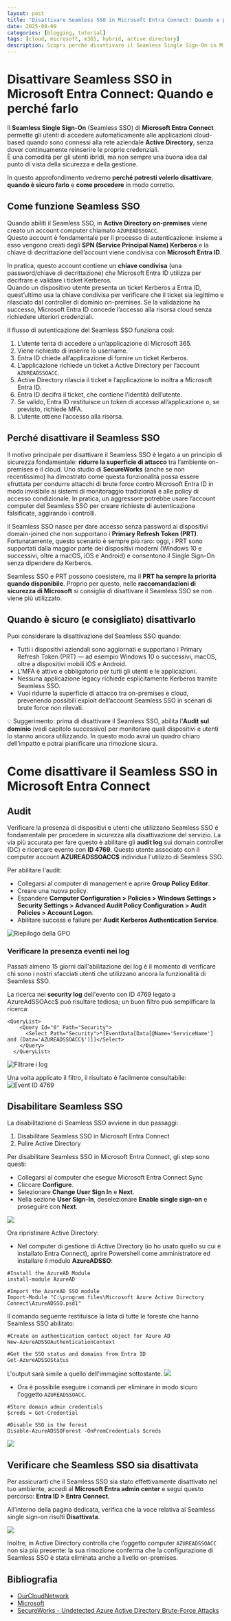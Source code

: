 ```yaml
---
layout: post
title: "Disattivare Seamless SSO in Microsoft Entra Connect: Quando e perché farlo"
date: 2025-08-09
categories: [blogging, tutorial]
tags: [cloud, microsoft, m365, hybrid, active directory]
description: Scopri perché disattivare il Seamless Single Sign-On in Microsoft Entra Connect può migliorare la sicurezza e quando è sicuro farlo, con guida passo-passo alla disattivazione.
---
```


# Disattivare Seamless SSO in Microsoft Entra Connect: Quando e perché farlo

Il **Seamless Single Sign-On** (Seamless SSO) di **Microsoft Entra Connect** permette gli utenti di accedere automaticamente alle applicazioni cloud-based quando sono connessi alla rete aziendale **Active Directory**, senza dover continuamente reinserire le proprie credenziali.  
È una comodità per gli utenti ibridi, ma non sempre una buona idea dal punto di vista della sicurezza e della gestione.

In questo approfondimento vedremo **perché potresti volerlo disattivare**, **quando è sicuro farlo** e **come procedere** in modo corretto.

## Come funzione Seamless SSO
Quando abiliti il Seamless SSO, in **Active Directory on-premises** viene creato un account computer chiamato `AZUREADSSOACC`.  
Questo account è fondamentale per il processo di autenticazione: insieme a esso vengono creati degli **SPN (Service Principal Name) Kerberos** e la chiave di decrittazione dell’account viene condivisa con **Microsoft Entra ID**.

In pratica, questo account contiene un **chiave condivisa** (una password/chiave di decrittazione) che Microsoft Entra ID utilizza per decifrare e validare i ticket Kerberos.  
Quando un dispositivo utente presenta un ticket Kerberos a Entra ID, quest’ultimo usa la chiave condivisa per verificare che il ticket sia legittimo e rilasciato dal controller di dominio on-premises. Se la validazione ha successo, Microsoft Entra ID concede l’accesso alla risorsa cloud senza richiedere ulteriori credenziali.

Il flusso di autenticazione del Seamless SSO funziona così:

1. L’utente tenta di accedere a un’applicazione di Microsoft 365.  
2. Viene richiesto di inserire lo username.  
3. Entra ID chiede all’applicazione di fornire un ticket Kerberos.  
4. L’applicazione richiede un ticket a Active Directory per l’account `AZUREADSSOACC`.  
5. Active Directory rilascia il ticket e l’applicazione lo inoltra a Microsoft Entra ID.  
6. Entra ID decifra il ticket, che contiene l’identità dell’utente.  
7. Se valido, Entra ID restituisce un token di accesso all’applicazione o, se previsto, richiede MFA.  
8. L’utente ottiene l’accesso alla risorsa.

## Perché disattivare il Seamless SSO
Il motivo principale per disattivare il Seamless SSO è legato a un principio di sicurezza fondamentale: **ridurre la superficie di attacco** tra l’ambiente on-premises e il cloud. Uno studio di **SecureWorks** (anche se non recentissimo) ha dimostrato come questa funzionalità possa essere sfruttata per condurre attacchi di brute force contro Microsoft Entra ID in modo invisibile ai sistemi di monitoraggio tradizionali e alle policy di accesso condizionale. In pratica, un aggressore potrebbe usare l’account computer del Seamless SSO per creare richieste di autenticazione falsificate, aggirando i controlli.

Il Seamless SSO nasce per dare accesso senza password ai dispositivi domain-joined che non supportano i **Primary Refresh Token (PRT)**. Fortunatamente, questo scenario è sempre più raro: oggi, i PRT sono supportati dalla maggior parte dei dispositivi moderni (Windows 10 e successivi, oltre a macOS, iOS e Android) e consentono il Single Sign-On senza dipendere da Kerberos.

Seamless SSO e PRT possono coesistere, ma il **PRT ha sempre la priorità quando disponibile**. Proprio per questo, nelle **raccomandazioni di sicurezza di Microsoft** si consiglia di disattivare il Seamless SSO se non viene più utilizzato.

## Quando è sicuro (e consigliato) disattivarlo

Puoi considerare la disattivazione del Seamless SSO quando:
- Tutti i dispositivi aziendali sono aggiornati e supportano i Primary Refresh Token (PRT) — ad esempio Windows 10 o successivi, macOS, oltre a dispositivi mobili iOS e Android.
- L’MFA è attivo e obbligatorio per tutti gli utenti e le applicazioni.
- Nessuna applicazione legacy richiede esplicitamente Kerberos tramite Seamless SSO.
- Vuoi ridurre la superficie di attacco tra on-premises e cloud, prevenendo possibili exploit dell’account Seamless SSO in scenari di brute force non rilevati.

💡 Suggerimento: prima di disattivare il Seamless SSO, abilita l’**Audit sul dominio** (vedi capitolo successivo) per monitorare quali dispositivi e utenti lo stanno ancora utilizzando. In questo modo avrai un quadro chiaro dell’impatto e potrai pianificare una rimozione sicura.

# Come disattivare il Seamless SSO in Microsoft Entra Connect
## Audit
Verificare la presenza di dispositivi e utenti che utilizzano Seamless SSO è fondamentale per procedere in sicurezza alla disattivazione del servizio. La via più accurata per fare questo è abilitare gli **audit log** sui domain controller (DC) e ricercare evento con **ID 4769**. Questo utente associato con il computer account **AZUREADSSOACC$** individua l'utilizzo di Seamless SSO.

Per abilitare l'audit:
- Collegarsi al computer di management e aprire **Group Policy Editor**.
- Creare una nuova policy.
- Espandere **Computer Configuration > Policies > Windows Settings > Security Settings > Advanced Audit Policy Configuration > Audit Policies > Account Logon**.
- Abilitare success e failure per **Audit Kerberos Authentication Service**.

![Riepilogo della GPO](/assets/2025-08-09/01.png) 

### Verificare la presenza eventi nei log
Passati almeno 15 giorni dall'abilitazione dei log è il momento di verificare chi sono i nostri sfacciati utenti che utilizzano ancora la funzionalità di Seamless SSO.

La ricerca nei **security log** dell'evento con ID 4769 legato a AzureAdSSOAcc$ può risultare tediosa; un buon filtro può semplificare la ricerca:

```
<QueryList>
    <Query Id="0" Path="Security">
      <Select Path="Security">*[EventData[Data[@Name='ServiceName'] and (Data='AZUREADSSOACC$')]]</Select>
    </Query>
  </QueryList>
```
![Filtrare i log](/assets/2025-08-09/02.png)

Una volta applicato il filtro, il risultato è facilmente consultabile:
![Event ID 4769](/assets/2025-08-09/03.png)

## Disabilitare Seamless SSO
La disabilitazione di Seamless SSO avviene in due passaggi:
1. Disabilitare Seamless SSO in Microsoft Entra Connect
2. Pulire Active Directory

Per disabilitare Seamless SSO in Microsoft Entra Connect, gli step sono questi:
- Collegarsi al computer che esegue Microsoft Entra Connect Sync
- Cliccare **Configure**.
- Selezionare **Change User Sign In** e **Next**.
- Nella sezione **User Sign-In**, deselezionare **Enable single sign-on** e proseguire con **Next**. 

![](/assets/2025-08-09/04.png)

Ora ripristinare Active Directory:
- Nel computer di gestione di Active Directory (io ho usato quello su cui è installato Entra Connect), aprire Powershell come amministratore ed installare il modulo **AzureADSSO**:

```
#Install the AzureAD Module
install-module AzureAD

#Import the AzureAD SSO module
Import-Module "C:\program files\Microsoft Azure Active Directory Connect\AzureADSSO.psd1"
```

Il comando seguente restituisce la lista di tutte le foreste che hanno Seamless SSO abilitato:

```
#Create an authentication contect object for Azure AD
New-AzureADSSOAuthenticationContext

#Get the SSO status and domains from Entra ID
Get-AzureADSSOStatus
```

L'output sarà simile a quello dell'immagine sottostante.
![](/assets/2025-08-09/05.png)

- Ora è possibile eseguire i comandi per eliminare in modo sicuro l'oggetto `AZUREADSSOACC`.

```
#Store domain admin credentials
$creds = Get-Credential

#Disable SSO in the forest
Disable-AzureADSSOForest -OnPremCredentials $creds
```
![](/assets/2025-08-09/06.png)

## Verificare che Seamless SSO sia disattivata
Per assicurarti che il Seamless SSO sia stato effettivamente disattivato nel tuo ambiente, accedi al **Microsoft Entra admin center** e segui questo percorso: **Entra ID > Entra Connect**. 

All’interno della pagina dedicata, verifica che la voce relativa al Seamless single sign-on risulti **Disattivata**.

![](/assets/2025-08-09/07.png)

Inoltre, in Active Directory controlla che l’oggetto computer `AZUREADSSOACC` non sia più presente: la sua rimozione conferma che la configurazione di Seamless SSO è stata eliminata anche a livello on-premises.

## Bibliografia
- [OurCloudNetwork](https://ourcloudnetwork.com/why-you-should-disable-seamless-sso-in-microsoft-entra-connect/)
- [Microsoft](https://learn.microsoft.com/en-us/entra/identity/hybrid/connect/tshoot-connect-sso)
- [SecureWorks - Undetected Azure Active Directory Brute-Force Attacks](https://www.secureworks.com/research/undetected-azure-active-directory-brute-force-attacks)